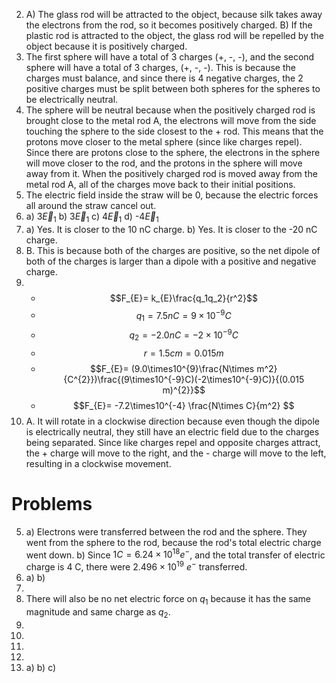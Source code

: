 2)
	A) The glass rod will be attracted to the object, because silk takes away the electrons from the rod, so it becomes positively charged.
	B) If the plastic rod is attracted to the object, the glass rod will be repelled by the object because it is positively charged.
6)
	The first sphere will have a total of 3 charges (+, -, -), and the second sphere will have a total of 3 charges, (+, -, -). This is because the charges must balance, and since there is 4 negative charges, the 2 positive charges must be split between both spheres for the spheres to be electrically neutral.
11)
	The sphere will be neutral because when the positively charged rod is brought close to the metal rod A, the electrons will move from the side touching the sphere to the side closest to the + rod. This means that the protons move closer to the metal sphere (since like charges repel). Since there are protons close to the sphere, the electrons in the sphere will move closer to the rod, and the protons in the sphere will move away from it. When the positively charged rod is moved away from the metal rod A, all of the charges move back to their initial positions.
15)
	The electric field inside the straw will be 0, because the electric forces all around the straw cancel out.
18)
	a) 3$\overrightarrow{E}_1$
	b) 3$\overrightarrow{E}_1$
	c) 4$\overrightarrow{E}_1$
	d) -4$\overrightarrow{E}_1$
21)
	a) Yes. It is closer to the 10 nC charge.
	b) Yes. It is closer to the -20 nC charge.
23)
	B. This is because both of the charges are positive, so the net dipole of both of the charges is larger than a dipole with a positive and negative charge.
27)
	- $$F_{E}= k_{E}\frac{q_1q_2}{r^2}$$
	- $$q_{1} = 7.5 nC = 9\times10^{-9} C$$
	- $$q_{2} = -2.0 nC = -2\times10^{-9} C$$
	- $$r = 1.5 cm = 0.015m$$
	- $$F_{E}= (9.0\times10^{9}\frac{N\times m^2}{C^{2}})\frac{(9\times10^{-9}C)(-2\times10^{-9}C)}{(0.015 m)^{2}}$$
	- $$F_{E}= -7.2\times10^{-4} \frac{N\times C}{m^2} $$
29)
	A. It will rotate in a clockwise direction because even though the dipole is electrically neutral, they still have an electric field due to the charges being separated. Since like charges repel and opposite charges attract, the + charge will move to the right, and the - charge will move to the left, resulting in a clockwise movement. 

# Problems
5)
	a) Electrons were transferred between the rod and the sphere. They went from the sphere to the rod, because the rod's total electric charge went down. 
	b) Since $1 C = 6.24\times10^{18} e^-$, and the total transfer of electric charge is 4 C, there were $2.496\times10^{19}$ $e^-$ transferred.
9)
	a)
	b)
12)
15)
	There will also be no net electric force on $q_1$ because it has the same magnitude and same charge as $q_2$.
19)
24)
29)
31)
32)
	a)
	b)
	c)
	